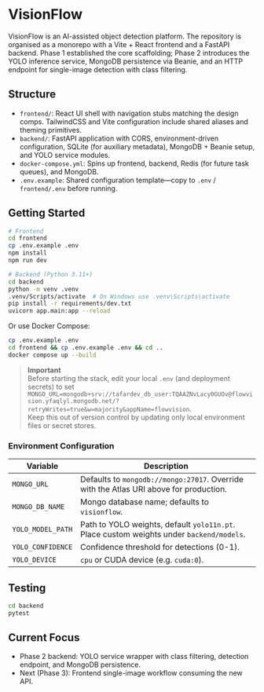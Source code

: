 # VisionFlow

VisionFlow is an AI-assisted object detection platform. The repository is organised as a monorepo
with a Vite + React frontend and a FastAPI backend. Phase 1 established the core scaffolding; Phase 2
introduces the YOLO inference service, MongoDB persistence via Beanie, and an HTTP endpoint for
single-image detection with class filtering.

## Structure

- `frontend/`: React UI shell with navigation stubs matching the design comps. TailwindCSS and Vite
  configuration include shared aliases and theming primitives.
- `backend/`: FastAPI application with CORS, environment-driven configuration, SQLite (for auxiliary
  metadata), MongoDB + Beanie setup, and YOLO service modules.
- `docker-compose.yml`: Spins up frontend, backend, Redis (for future task queues), and MongoDB.
- `.env.example`: Shared configuration template—copy to `.env` / `frontend/.env` before running.

## Getting Started

```bash
# Frontend
cd frontend
cp .env.example .env
npm install
npm run dev

# Backend (Python 3.11+)
cd backend
python -m venv .venv
.venv/Scripts/activate  # On Windows use .venv\Scripts\activate
pip install -r requirements/dev.txt
uvicorn app.main:app --reload
```

Or use Docker Compose:

```bash
cp .env.example .env
cd frontend && cp .env.example .env && cd ..
docker compose up --build
```

> **Important**  
> Before starting the stack, edit your local `.env` (and deployment secrets) to set  
> `MONGO_URL=mongodb+srv://tafardev_db_user:TQAAZNvLacy0GUOv@flowvision.yfaqlyl.mongodb.net/?retryWrites=true&w=majority&appName=flowvision`.  
> Keep this out of version control by updating only local environment files or secret stores.

### Environment Configuration

| Variable | Description |
| --- | --- |
| `MONGO_URL` | Defaults to `mongodb://mongo:27017`. Override with the Atlas URI above for production. |
| `MONGO_DB_NAME` | Mongo database name; defaults to `visionflow`. |
| `YOLO_MODEL_PATH` | Path to YOLO weights, default `yolo11n.pt`. Place custom weights under `backend/models`. |
| `YOLO_CONFIDENCE` | Confidence threshold for detections (0-1). |
| `YOLO_DEVICE` | `cpu` or CUDA device (e.g. `cuda:0`). |

## Testing

```bash
cd backend
pytest
```

## Current Focus

- Phase 2 backend: YOLO service wrapper with class filtering, detection endpoint, and MongoDB
  persistence.
- Next (Phase 3): Frontend single-image workflow consuming the new API.
